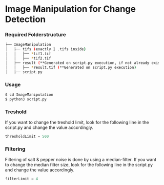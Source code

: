 # Image Manipulation for Change Detection

### Required Folderstructure
```bash
├── ImageManipulation
│   ├── tifs (exactly 2 .tifs inside)
│   │   ├── *tif1.tif
│   │   ├── *tif2.tif
│   ├── result (**Generated on script.py execution, if not already existing)
│   │   ├── *result.tif (**Generated on script.py execution)
│   ├── script.py
```

### Usage
```bash
$ cd ImageManipulation
$ python3 script.py
```

### Treshold
If you want to change the treshold limit, look for the following line in the script.py and change the value accordingly.

```python
thresholdLimit = 500
```


### Filtering
Filtering of salt & pepper noise is done by using a median-filter.
If you want to change the median filter size, look for the following line in the script.py and change the value accordingly.

```python
filterLimit = 4
```
